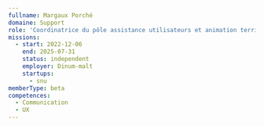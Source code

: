 ```yaml
---
fullname: Margaux Porché
domaine: Support
role: 'Coordinatrice du pôle assistance utilisateurs et animation territorial '
missions:
  - start: 2022-12-06
    end: 2025-07-31
    status: independent
    employer: Dinum-malt
    startups:
      - snu
memberType: beta
competences:
  - Communication
  - UX
---
```

